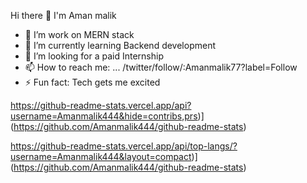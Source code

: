 Hi there 👋
I'm Aman malik

- 🔭 I’m work on MERN stack
- 🌱 I’m currently learning Backend development
- 👯 I’m looking for a paid Internship
- 📫 How to reach me: ... 	/twitter/follow/:Amanmalik77?label=Follow
- ⚡ Fun fact: Tech gets me excited

https://github-readme-stats.vercel.app/api?username=Amanmalik444&hide=contribs,prs)](https://github.com/Amanmalik444/github-readme-stats)

https://github-readme-stats.vercel.app/api/top-langs/?username=Amanmalik444&layout=compact)](https://github.com/Amanmalik444/github-readme-stats)
